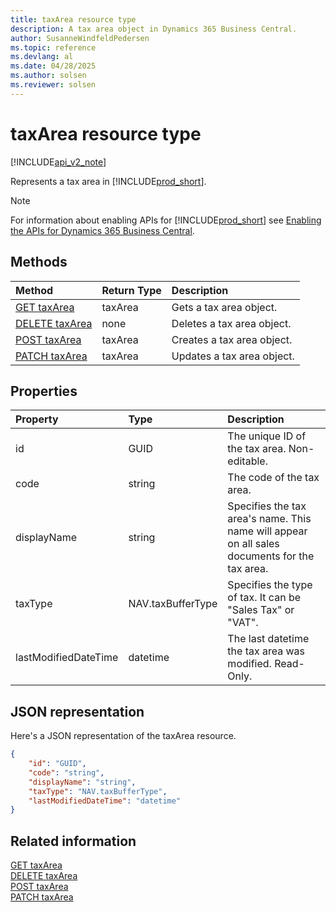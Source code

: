 ```yaml
---
title: taxArea resource type  
description: A tax area object in Dynamics 365 Business Central.
author: SusanneWindfeldPedersen
ms.topic: reference
ms.devlang: al
ms.date: 04/28/2025
ms.author: solsen
ms.reviewer: solsen
---
```


# taxArea resource type

[!INCLUDE[api_v2_note](../../../includes/api_v2_note.md)]

Represents a tax area in [!INCLUDE[prod_short](../../../includes/prod_short.md)].

> [!NOTE]
> For information about enabling APIs for [!INCLUDE[prod_short](../../../includes/prod_short.md)] see [Enabling the APIs for Dynamics 365 Business Central](../enabling-apis-for-dynamics-nav.md).

## Methods

| Method | Return Type|Description |
|:--------------------|:-----------|:-------------------------|
|[GET taxArea](../api/dynamics_taxarea_get.md)|taxArea|Gets a tax area object.|
|[DELETE taxArea](../api/dynamics_taxarea_delete.md)|none|Deletes a tax area object.|
|[POST taxArea](../api/dynamics_taxarea_create.md)|taxArea|Creates a tax area object.|
|[PATCH taxArea](../api/dynamics_taxarea_update.md)|taxArea|Updates a tax area object.|

## Properties

| Property           | Type   |Description     |
|:-------------------|:-------|:---------------|
|id|GUID|The unique ID of the tax area. Non-editable.|
|code|string|The code of the tax area.|
|displayName|string|Specifies the tax area's name. This name will appear on all sales documents for the tax area.|
|taxType|NAV.taxBufferType|Specifies the type of tax. It can be "Sales Tax" or "VAT".|
|lastModifiedDateTime|datetime|The last datetime the tax area was modified. Read-Only.|

## JSON representation

Here's a JSON representation of the taxArea resource.


```json
{
    "id": "GUID",
    "code": "string",
    "displayName": "string",
    "taxType": "NAV.taxBufferType",
    "lastModifiedDateTime": "datetime"
}
```

## Related information

[GET taxArea](../api/dynamics_taxArea_Get.md)  
[DELETE taxArea](../api/dynamics_taxArea_Delete.md)  
[POST taxArea](../api/dynamics_taxArea_Create.md)  
[PATCH taxArea](../api/dynamics_taxArea_Update.md)
